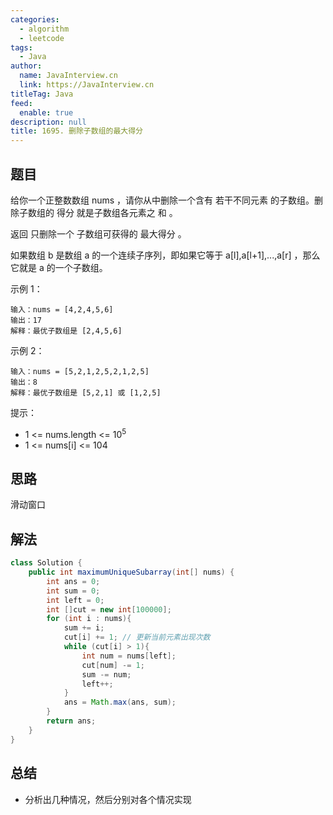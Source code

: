 ```yaml
---
categories: 
  - algorithm
  - leetcode
tags: 
  - Java
author: 
  name: JavaInterview.cn
  link: https://JavaInterview.cn
titleTag: Java
feed: 
  enable: true
description: null
title: 1695. 删除子数组的最大得分
---
```


## 题目

给你一个正整数数组 nums ，请你从中删除一个含有 若干不同元素 的子数组。删除子数组的 得分 就是子数组各元素之 和 。

返回 只删除一个 子数组可获得的 最大得分 。

如果数组 b 是数组 a 的一个连续子序列，即如果它等于 a[l],a[l+1],...,a[r] ，那么它就是 a 的一个子数组。



示例 1：

    输入：nums = [4,2,4,5,6]
    输出：17
    解释：最优子数组是 [2,4,5,6]
示例 2：
    
    输入：nums = [5,2,1,2,5,2,1,2,5]
    输出：8
    解释：最优子数组是 [5,2,1] 或 [1,2,5]


提示：

* 1 <= nums.length <= 10<sup>5</sup>
* 1 <= nums[i] <= 104

## 思路

滑动窗口

## 解法
```java
class Solution {
    public int maximumUniqueSubarray(int[] nums) {
        int ans = 0;
        int sum = 0;
        int left = 0;
        int []cut = new int[100000];
        for (int i : nums){
            sum += i;
            cut[i] += 1; // 更新当前元素出现次数
            while (cut[i] > 1){ 
                int num = nums[left];
                cut[num] -= 1;
                sum -= num;
                left++;
            }
            ans = Math.max(ans, sum);
        }
        return ans;
    }
}

```

## 总结

- 分析出几种情况，然后分别对各个情况实现 

